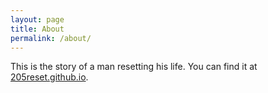 ```yaml
---
layout: page
title: About
permalink: /about/
---
```


This is the story of a man resetting his life. You can find it at [205reset.github.io](http://205reset.github.io).